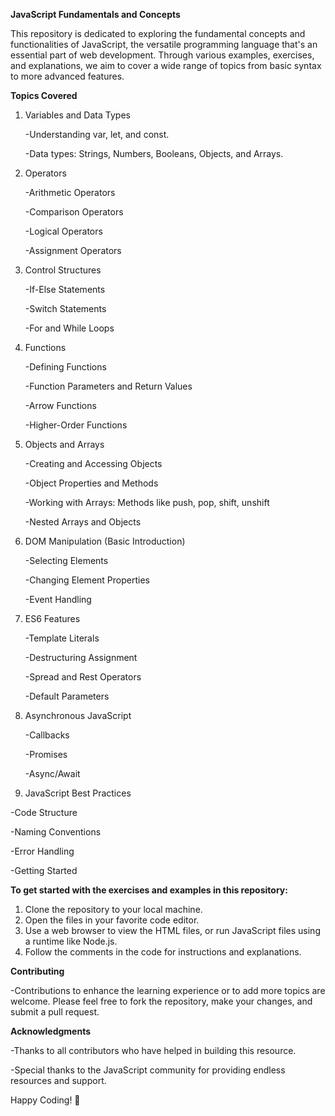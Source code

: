 **JavaScript Fundamentals and Concepts**

This repository is dedicated to exploring the fundamental concepts and functionalities of JavaScript, the versatile programming language that's an essential part of web development.
Through various examples, exercises, and explanations, we aim to cover a wide range of topics from basic syntax to more advanced features.

**Topics Covered**

1. Variables and Data Types

   -Understanding var, let, and const.

   -Data types: Strings, Numbers, Booleans, Objects, and Arrays.

3. Operators

   -Arithmetic Operators

   -Comparison Operators

   -Logical Operators

   -Assignment Operators

5. Control Structures
   
   -If-Else Statements

   -Switch Statements

   -For and While Loops

7. Functions

   -Defining Functions

   -Function Parameters and Return Values

   -Arrow Functions

   -Higher-Order Functions

6. Objects and Arrays
    
   -Creating and Accessing Objects

   -Object Properties and Methods

   -Working with Arrays: Methods like push, pop, shift, unshift

   -Nested Arrays and Objects

7. DOM Manipulation (Basic Introduction)

   -Selecting Elements

   -Changing Element Properties

   -Event Handling

8. ES6 Features

   -Template Literals

   -Destructuring Assignment

   -Spread and Rest Operators

   -Default Parameters

9. Asynchronous JavaScript
    
   -Callbacks

   -Promises

   -Async/Await

10. JavaScript Best Practices

   -Code Structure

   -Naming Conventions

   -Error Handling

   -Getting Started

**To get started with the exercises and examples in this repository:**

 1. Clone the repository to your local machine.
 2. Open the files in your favorite code editor.
 3. Use a web browser to view the HTML files, or run JavaScript files using a runtime like Node.js.
 4. Follow the comments in the code for instructions and explanations.

**Contributing**

 -Contributions to enhance the learning experience or to add more topics are welcome. Please feel free to fork the repository, make your changes, and submit a pull request.

**Acknowledgments**

 -Thanks to all contributors who have helped in building this resource.

 -Special thanks to the JavaScript community for providing endless resources and support.

Happy Coding! 🚀
